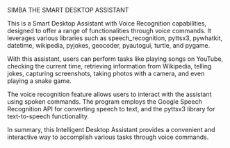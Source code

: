 SIMBA THE SMART DESKTOP ASSISTANT 

This is a Smart Desktop Assistant with Voice Recognition capabilities, designed to offer a range of functionalities through voice commands. It leverages various libraries such as speech_recognition, pyttsx3, pywhatkit, datetime, wikipedia, pyjokes, geocoder, pyautogui, turtle, and pygame.

With this assistant, users can perform tasks like playing songs on YouTube, checking the current time, retrieving information from Wikipedia, telling jokes, capturing screenshots, taking photos with a camera, and even playing a snake game.

The voice recognition feature allows users to interact with the assistant using spoken commands. The program employs the Google Speech Recognition API for converting speech to text, and the pyttsx3 library for text-to-speech functionality.

In summary, this Intelligent Desktop Assistant provides a convenient and interactive way to accomplish various tasks through voice commands.
